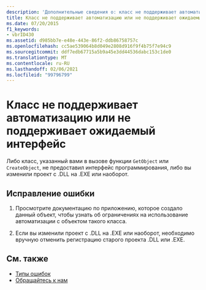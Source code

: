```yaml
---
description: 'Дополнительные сведения о: класс не поддерживает автоматизацию или не поддерживает ожидаемый интерфейс'
title: Класс не поддерживает автоматизацию или не поддерживает ожидаемый интерфейс
ms.date: 07/20/2015
f1_keywords:
- vbrID430
ms.assetid: d985bb7e-e48e-443e-86f2-ddb86758757c
ms.openlocfilehash: cc5ae539064b8d049e2808d916f9f4b75f7e94c9
ms.sourcegitcommit: ddf7edb67715a5b9a45e3dd44536dabc153c1de0
ms.translationtype: MT
ms.contentlocale: ru-RU
ms.lasthandoff: 02/06/2021
ms.locfileid: "99796799"
---
```

# <a name="class-does-not-support-automation-or-does-not-support-expected-interface"></a>Класс не поддерживает автоматизацию или не поддерживает ожидаемый интерфейс

Либо класс, указанный вами в вызове функции `GetObject` или `CreateObject`, не предоставил интерфейс программирования, либо вы изменили проект с .DLL на .EXE или наоборот.  
  
## <a name="to-correct-this-error"></a>Исправление ошибки  
  
1. Просмотрите документацию по приложению, которое создало данный объект, чтобы узнать об ограничениях на использование автоматизации с объектом такого класса.  
  
2. Если вы изменили проект с .DLL на .EXE или наоборот, необходимо вручную отменить регистрацию старого проекта .DLL или .EXE.  
  
## <a name="see-also"></a>См. также

- [Типы ошибок](../../programming-guide/language-features/error-types.md)
- [Обращайтесь к нам](/visualstudio/ide/feedback-options)
